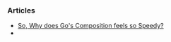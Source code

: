 ### Articles
- [So, Why does Go's Composition feels so Speedy?](https://blog.ralch.com/articles/golang-conditional-compilation/)
- 